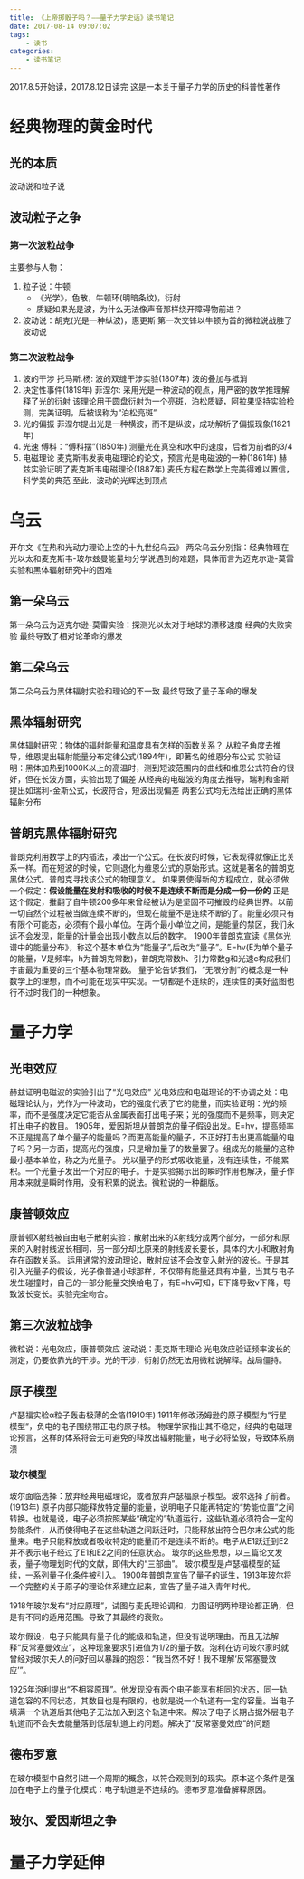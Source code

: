 ```yaml
---
title: 《上帝掷骰子吗？——量子力学史话》读书笔记
date: 2017-08-14 09:07:02
tags:
	- 读书
categories:
	- 读书笔记
---
```


2017.8.5开始读，2017.8.12日读完
这是一本关于量子力学的历史的科普性著作

# 经典物理的黄金时代
## 光的本质
波动说和粒子说
## 波动粒子之争
### 第一次波粒战争
主要参与人物：
1. 粒子说：牛顿
	- 《光学》，色散，牛顿环(明暗条纹)，衍射
	- 质疑如果光是波，为什么无法像声音那样绕开障碍物前进？
2. 波动说：胡克(光是一种纵波)，惠更斯
第一次交锋以牛顿为首的微粒说战胜了波动说

### 第二次波粒战争
1. 波的干涉
	托马斯.杨: 波的双缝干涉实验(1807年)
	波的叠加与抵消
2. 决定性事件(1819年)
	菲涅尔: 采用光是一种波动的观点，用严密的数学推理解释了光的衍射
	该理论用于圆盘衍射为一个亮斑，泊松质疑，阿拉果坚持实验检测，完美证明，后被误称为“泊松亮斑”
3. 光的偏振
	菲涅尔提出光是一种横波，而不是纵波，成功解析了偏振现象(1821年)
4. 光速
	傅科：“傅科摆”(1850年)
	测量光在真空和水中的速度，后者为前者的3/4
5. 电磁理论
	麦克斯韦发表电磁理论的论文，预言光是电磁波的一种(1861年)
	赫兹实验证明了麦克斯韦电磁理论(1887年)
	麦氏方程在数学上完美得难以置信，科学美的典范
至此，波动的光辉达到顶点
<!--more-->

# 乌云
开尔文《在热和光动力理论上空的十九世纪乌云》
两朵乌云分别指：经典物理在光以太和麦克斯韦-玻尔兹曼能量均分学说遇到的难题，具体而言为迈克尔逊-莫雷实验和黑体辐射研究中的困难
## 第一朵乌云
第一朵乌云为迈克尔逊-莫雷实验：探测光以太对于地球的漂移速度
经典的失败实验
最终导致了相对论革命的爆发
## 第二朵乌云
第二朵乌云为黑体辐射实验和理论的不一致
最终导致了量子革命的爆发
## 黑体辐射研究
黑体辐射研究：物体的辐射能量和温度具有怎样的函数关系？
从粒子角度去推导，维恩提出辐射能量分布定律公式(1894年)，即著名的维恩分布公式
实验证明：黑体加热到1000K以上的高温时，测到短波范围内的曲线和维恩公式符合的很好，但在长波方面，实验出现了偏差
从经典的电磁波的角度去推导，瑞利和金斯提出如瑞利-金斯公式，长波符合，短波出现偏差
两套公式均无法给出正确的黑体辐射分布
## 普朗克黑体辐射研究
普朗克利用数学上的内插法，凑出一个公式。在长波的时候，它表现得就像正比关系一样。而在短波的时候，它则退化为维恩公式的原始形式。这就是著名的普朗克黑体公式。普朗克寻找该公式的物理意义。
如果要使得新的方程成立，就必须做一个假定：**假设能量在发射和吸收的时候不是连续不断而是分成一份一份的**
正是这个假定，推翻了自牛顿200多年来曾经被认为是坚固不可摧毁的经典世界。以前一切自然个过程被当做连续不断的，但现在能量不是连续不断的了。能量必须只有有限个可能态，必须有个最小单位。在两个最小单位之间，是能量的禁区，我们永远不会发现，能量的计量会出现小数点以后的数字。
1900年普朗克宣读《黑体光谱中的能量分布》，称这个基本单位为“能量子”,后改为“量子”。E=hv(E为单个量子的能量，V是频率，h为普朗克常数)，普朗克常数h、引力常数g和光速c构成我们宇宙最为重要的三个基本物理常数。
量子论告诉我们，“无限分割”的概念是一种数学上的理想，而不可能在现实中实现。一切都是不连续的，连续性的美好蓝图也行不过时我们的一种想象。
# 量子力学
## 光电效应
赫兹证明电磁波的实验引出了“光电效应”
光电效应和电磁理论的不协调之处：电磁理论认为，光作为一种波动，它的强度代表了它的能量，而实验证明：光的频率，而不是强度决定它能否从金属表面打出电子来；光的强度而不是频率，则决定打出电子的数目。
1905年，爱因斯坦从普朗克的量子假设出发。E=hv，提高频率不正是提高了单个量子的能量吗？而更高能量的量子，不正好打击出更高能量的电子吗？另一方面，提高光的强度，只是增加量子的数量罢了。组成光的能量的这种最小基本单位，称之为光量子。
光以量子的形式吸收能量，没有连续性，不能累积。一个光量子发出一个对应的电子。于是实验揭示出的瞬时作用也解决，量子作用本来就是瞬时作用，没有积累的说法。微粒说的一种翻版。

## 康普顿效应
康普顿X射线被自由电子散射实验：散射出来的X射线分成两个部分，一部分和原来的入射射线波长相同，另一部分却比原来的射线波长要长，具体的大小和散射角存在函数关系。
运用通常的波动理论，散射应该不会改变入射光的波长。于是其引入光量子的假设，光子像普通小球那样，不仅带有能量还具有冲量，当其与电子发生碰撞时，自己的一部分能量交换给电子，有E=hv可知，E下降导致v下降，导致波长变长。实验完全吻合。

## 第三次波粒战争
微粒说：光电效应，康普顿效应
波动说：麦克斯韦理论
光电效应验证频率波长的测定，仍要依靠光的干涉。光的干涉，衍射仍然无法用微粒说解释。战局僵持。

## 原子模型
卢瑟福实验α粒子轰击极薄的金箔(1910年)
1911年修改汤姆逊的原子模型为“行星模型”，负电的电子围绕带正电的原子核。
物理学家指出其不稳定，经典的电磁理论预言，这样的体系将会无可避免的释放出辐射能量，电子必将坠毁，导致体系崩溃
### 玻尔模型
玻尔面临选择：放弃经典电磁理论，或者放弃卢瑟福原子模型。玻尔选择了前者。(1913年)
原子内部只能释放特定量的能量，说明电子只能再特定的“势能位置”之间转换。也就是说，电子必须按照某些“确定的”轨道运行，这些轨道必须符合一定的势能条件，从而使得电子在这些轨道之间跃迁时，只能释放出符合巴尔末公式的能量来。电子只能释放或者吸收特定的能量而不是连续不断的。电子从E1跃迁到E2并不表示电子经过了E1和E2之间的任意状态。
玻尔的这些思想，以三篇论文发表，量子物理划时代的文献，即伟大的“三部曲”。
玻尔模型是卢瑟福模型的延续，一系列量子化条件被引入。
1900年普朗克宣告了量子的诞生，1913年玻尔将一个完整的关于原子的理论体系建立起来，宣告了量子进入青年时代。

1918年玻尔发布“对应原理”，试图与麦氏理论调和，力图证明两种理论都正确，但是有不同的适用范围。导致了其最终的衰败。

玻尔假设，电子只能具有量子化的能级和轨道，但没有说明理由。而且无法解释“反常塞曼效应”，这种现象要求引进值为1/2的量子数。泡利在访问玻尔家时就曾经对玻尔夫人的问好回以暴躁的抱怨：“我当然不好！我不理解‘反常塞曼效应’”。

1925年泡利提出“不相容原理”。他发现没有两个电子能享有相同的状态，同一轨道包容的不同状态，其数目也是有限的，也就是说一个轨道有一定的容量。当电子填满一个轨道后其他电子无法加入到这个轨道中来。解决了电子长期占据外层电子轨道而不会失去能量落到低层轨道上的问题。解决了“反常塞曼效应”的问题

## 德布罗意
在玻尔模型中自然引进一个周期的概念，以符合观测到的现实。原本这个条件是强加在电子上的量子化模式：电子轨道是不连续的。德布罗意准备解释原因。

## 玻尔、爱因斯坦之争





# 量子力学延伸
